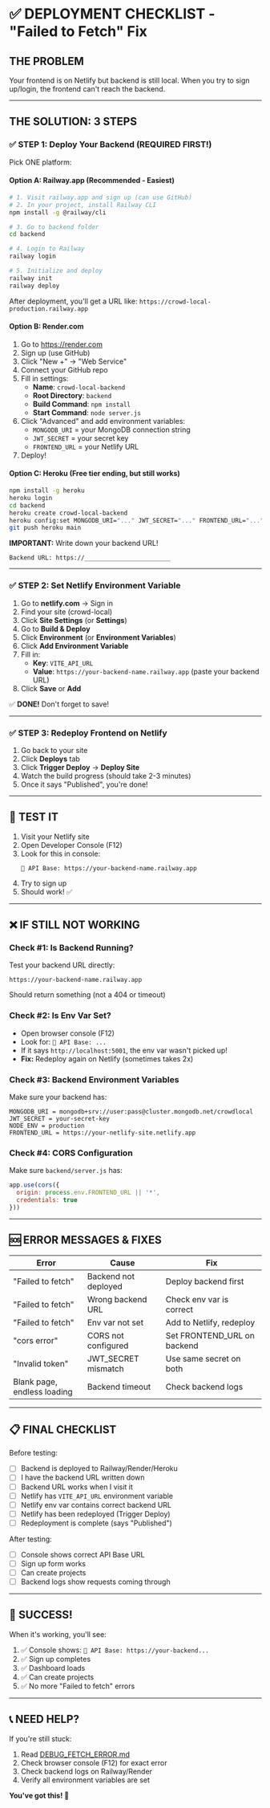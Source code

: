 # ✅ DEPLOYMENT CHECKLIST - "Failed to Fetch" Fix

## THE PROBLEM
Your frontend is on Netlify but backend is still local. When you try to sign up/login, the frontend can't reach the backend.

---

## THE SOLUTION: 3 STEPS

### ✅ STEP 1: Deploy Your Backend (REQUIRED FIRST!)

Pick ONE platform:

#### Option A: Railway.app (Recommended - Easiest)
```bash
# 1. Visit railway.app and sign up (can use GitHub)
# 2. In your project, install Railway CLI
npm install -g @railway/cli

# 3. Go to backend folder
cd backend

# 4. Login to Railway
railway login

# 5. Initialize and deploy
railway init
railway deploy
```

After deployment, you'll get a URL like: `https://crowd-local-production.railway.app`

#### Option B: Render.com
1. Go to https://render.com
2. Sign up (use GitHub)
3. Click "New +" → "Web Service"
4. Connect your GitHub repo
5. Fill in settings:
   - **Name**: `crowd-local-backend`
   - **Root Directory**: `backend`
   - **Build Command**: `npm install`
   - **Start Command**: `node server.js`
6. Click "Advanced" and add environment variables:
   - `MONGODB_URI` = your MongoDB connection string
   - `JWT_SECRET` = your secret key
   - `FRONTEND_URL` = your Netlify URL
7. Deploy!

#### Option C: Heroku (Free tier ending, but still works)
```bash
npm install -g heroku
heroku login
cd backend
heroku create crowd-local-backend
heroku config:set MONGODB_URI="..." JWT_SECRET="..." FRONTEND_URL="..."
git push heroku main
```

**IMPORTANT:** Write down your backend URL!
```
Backend URL: https://________________________
```

---

### ✅ STEP 2: Set Netlify Environment Variable

1. Go to **netlify.com** → Sign in
2. Find your site (crowd-local)
3. Click **Site Settings** (or **Settings**)
4. Go to **Build & Deploy**
5. Click **Environment** (or **Environment Variables**)
6. Click **Add Environment Variable**
7. Fill in:
   - **Key**: `VITE_API_URL`
   - **Value**: `https://your-backend-name.railway.app` (paste your backend URL)
8. Click **Save** or **Add**

✅ **DONE!** Don't forget to save!

---

### ✅ STEP 3: Redeploy Frontend on Netlify

1. Go back to your site
2. Click **Deploys** tab
3. Click **Trigger Deploy** → **Deploy Site**
4. Watch the build progress (should take 2-3 minutes)
5. Once it says "Published", you're done!

---

## 🧪 TEST IT

1. Visit your Netlify site
2. Open Developer Console (F12)
3. Look for this in console:
   ```
   📡 API Base: https://your-backend-name.railway.app
   ```
4. Try to sign up
5. Should work! ✅

---

## ❌ IF STILL NOT WORKING

### Check #1: Is Backend Running?
Test your backend URL directly:
```
https://your-backend-name.railway.app
```
Should return something (not a 404 or timeout)

### Check #2: Is Env Var Set?
- Open browser console (F12)
- Look for: `📡 API Base: ...`
- If it says `http://localhost:5001`, the env var wasn't picked up!
- **Fix:** Redeploy again on Netlify (sometimes takes 2x)

### Check #3: Backend Environment Variables
Make sure your backend has:
```
MONGODB_URI = mongodb+srv://user:pass@cluster.mongodb.net/crowdlocal
JWT_SECRET = your-secret-key
NODE_ENV = production
FRONTEND_URL = https://your-netlify-site.netlify.app
```

### Check #4: CORS Configuration
Make sure `backend/server.js` has:
```javascript
app.use(cors({
  origin: process.env.FRONTEND_URL || '*',
  credentials: true
}))
```

---

## 🆘 ERROR MESSAGES & FIXES

| Error | Cause | Fix |
|-------|-------|-----|
| "Failed to fetch" | Backend not deployed | Deploy backend first |
| "Failed to fetch" | Wrong backend URL | Check env var is correct |
| "Failed to fetch" | Env var not set | Add to Netlify, redeploy |
| "cors error" | CORS not configured | Set FRONTEND_URL on backend |
| "Invalid token" | JWT_SECRET mismatch | Use same secret on both |
| Blank page, endless loading | Backend timeout | Check backend logs |

---

## 📋 FINAL CHECKLIST

Before testing:
- [ ] Backend is deployed to Railway/Render/Heroku
- [ ] I have the backend URL written down
- [ ] Backend URL works when I visit it
- [ ] Netlify has `VITE_API_URL` environment variable
- [ ] Netlify env var contains correct backend URL
- [ ] Netlify has been redeployed (Trigger Deploy)
- [ ] Redeployment is complete (says "Published")

After testing:
- [ ] Console shows correct API Base URL
- [ ] Sign up form works
- [ ] Can create projects
- [ ] Backend logs show requests coming through

---

## 🎉 SUCCESS!

When it's working, you'll see:
1. ✅ Console shows: `📡 API Base: https://your-backend...`
2. ✅ Sign up completes
3. ✅ Dashboard loads
4. ✅ Can create projects
5. ✅ No more "Failed to fetch" errors

---

## 📞 NEED HELP?

If you're still stuck:
1. Read [DEBUG_FETCH_ERROR.md](./DEBUG_FETCH_ERROR.md)
2. Check browser console (F12) for exact error
3. Check backend logs on Railway/Render
4. Verify all environment variables are set

**You've got this! 🚀**
